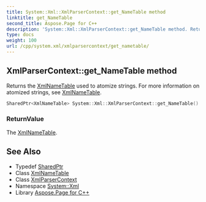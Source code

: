 ```yaml
---
title: System::Xml::XmlParserContext::get_NameTable method
linktitle: get_NameTable
second_title: Aspose.Page for C++
description: 'System::Xml::XmlParserContext::get_NameTable method. Returns the XmlNameTable used to atomize strings. For more information on atomized strings, see XmlNameTable in C++.'
type: docs
weight: 100
url: /cpp/system.xml/xmlparsercontext/get_nametable/
---
```

## XmlParserContext::get_NameTable method


Returns the [XmlNameTable](../../xmlnametable/) used to atomize strings. For more information on atomized strings, see [XmlNameTable](../../xmlnametable/).

```cpp
SharedPtr<XmlNameTable> System::Xml::XmlParserContext::get_NameTable()
```


### ReturnValue

The [XmlNameTable](../../xmlnametable/).

## See Also

* Typedef [SharedPtr](../../../system/sharedptr/)
* Class [XmlNameTable](../../xmlnametable/)
* Class [XmlParserContext](../)
* Namespace [System::Xml](../../)
* Library [Aspose.Page for C++](../../../)
